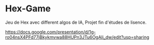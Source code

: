 # Hex-Game
Jeu de Hex avec different algos de IA, Projet fin d'études de lisence.

https://docs.google.com/presentation/d/1g-ro04nsX4PFd77jBkykmvwa88HUPn3JTu6OgAIi_dw/edit?usp=sharing
